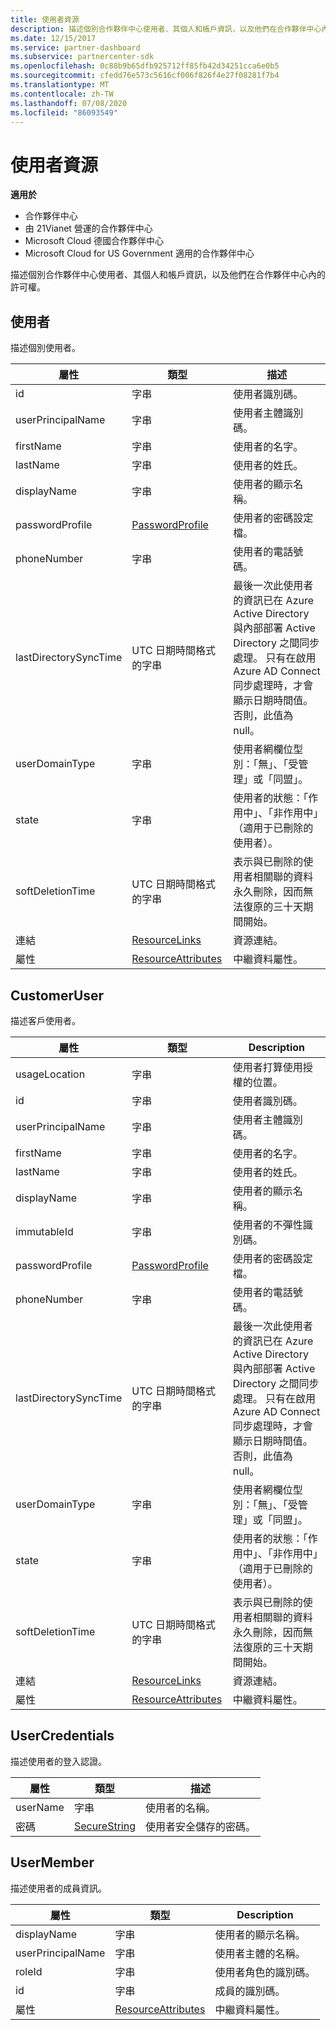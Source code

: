 ```yaml
---
title: 使用者資源
description: 描述個別合作夥伴中心使用者、其個人和帳戶資訊，以及他們在合作夥伴中心內的許可權。
ms.date: 12/15/2017
ms.service: partner-dashboard
ms.subservice: partnercenter-sdk
ms.openlocfilehash: 0c88b9b65dfb925712ff85fb42d34251cca6e0b5
ms.sourcegitcommit: cfedd76e573c5616cf006f826f4e27f08281f7b4
ms.translationtype: MT
ms.contentlocale: zh-TW
ms.lasthandoff: 07/08/2020
ms.locfileid: "86093549"
---
```

# <a name="user-resources"></a>使用者資源

**適用於**

- 合作夥伴中心
- 由 21Vianet 營運的合作夥伴中心
- Microsoft Cloud 德國合作夥伴中心
- Microsoft Cloud for US Government 適用的合作夥伴中心

描述個別合作夥伴中心使用者、其個人和帳戶資訊，以及他們在合作夥伴中心內的許可權。

## <a name="user"></a>使用者

描述個別使用者。

| 屬性              | 類型                                                           | 描述                                                                                                                                                                                                                |
|-----------------------|----------------------------------------------------------------|----------------------------------------------------------------------------------------------------------------------------------------------------------------------------------------------------------------------------|
| id                    | 字串                                                         | 使用者識別碼。                                                                                                                                                                                                       |
| userPrincipalName     | 字串                                                         | 使用者主體識別碼。                                                                                                                                                                                             |
| firstName             | 字串                                                         | 使用者的名字。                                                                                                                                                                                                |
| lastName              | 字串                                                         | 使用者的姓氏。                                                                                                                                                                                                 |
| displayName           | 字串                                                         | 使用者的顯示名稱。                                                                                                                                                                                            |
| passwordProfile       | [PasswordProfile](utility-resources.md#passwordprofile)       | 使用者的密碼設定檔。                                                                                                                                                                                               |
| phoneNumber           | 字串                                                         | 使用者的電話號碼。                                                                                                                                                                                                   |
| lastDirectorySyncTime | UTC 日期時間格式的字串                                 | 最後一次此使用者的資訊已在 Azure Active Directory 與內部部署 Active Directory 之間同步處理。 只有在啟用 Azure AD Connect 同步處理時，才會顯示日期時間值。 否則，此值為 null。 |
| userDomainType        | 字串                                                         | 使用者網欄位型別：「無」、「受管理」或「同盟」。                                                                                                                                                                   |
| state                 | 字串                                                         | 使用者的狀態：「作用中」、「非作用中」（適用于已刪除的使用者）。                                                                                                                                                          |
| softDeletionTime      | UTC 日期時間格式的字串                                 | 表示與已刪除的使用者相關聯的資料永久刪除，因而無法復原的三十天期間開始。                                                                          |
| 連結                 | [ResourceLinks](utility-resources.md#resourcelinks)           | 資源連結。                                                                                                                                                                                                        |
| 屬性            | [ResourceAttributes](utility-resources.md#resourceattributes) | 中繼資料屬性。                                                                                                                                                                                                   |

## <a name="customeruser"></a>CustomerUser

描述客戶使用者。

| 屬性              | 類型                                                           | Description                                                                                                                                                                                                                |
|-----------------------|----------------------------------------------------------------|----------------------------------------------------------------------------------------------------------------------------------------------------------------------------------------------------------------------------|
| usageLocation         | 字串                                                         | 使用者打算使用授權的位置。                                                                                                                                                                    |
| id                    | 字串                                                         | 使用者識別碼。                                                                                                                                                                                                       |
| userPrincipalName     | 字串                                                         | 使用者主體識別碼。                                                                                                                                                                                             |
| firstName             | 字串                                                         | 使用者的名字。                                                                                                                                                                                                |
| lastName              | 字串                                                         | 使用者的姓氏。                                                                                                                                                                                                 |
| displayName           | 字串                                                         | 使用者的顯示名稱。                                                                                                                                                                                            |
| immutableId           | 字串                                                         | 使用者的不彈性識別碼。                                                                                                                                                                                              |
| passwordProfile       | [PasswordProfile](utility-resources.md#passwordprofile)       | 使用者的密碼設定檔。                                                                                                                                                                                               |
| phoneNumber           | 字串                                                         | 使用者的電話號碼。                                                                                                                                                                                                   |
| lastDirectorySyncTime | UTC 日期時間格式的字串                                 | 最後一次此使用者的資訊已在 Azure Active Directory 與內部部署 Active Directory 之間同步處理。 只有在啟用 Azure AD Connect 同步處理時，才會顯示日期時間值。 否則，此值為 null。 |
| userDomainType        | 字串                                                         | 使用者網欄位型別：「無」、「受管理」或「同盟」。                                                                                                                                                                   |
| state                 | 字串                                                         | 使用者的狀態：「作用中」、「非作用中」（適用于已刪除的使用者）。                                                                                                                                                          |
| softDeletionTime      | UTC 日期時間格式的字串                                 | 表示與已刪除的使用者相關聯的資料永久刪除，因而無法復原的三十天期間開始。                                                                          |
| 連結                 | [ResourceLinks](utility-resources.md#resourcelinks)           | 資源連結。                                                                                                                                                                                                        |
| 屬性            | [ResourceAttributes](utility-resources.md#resourceattributes) | 中繼資料屬性。                                                                                                                                                                                                   |

## <a name="usercredentials"></a>UserCredentials

描述使用者的登入認證。

| 屬性 | 類型                                               | 描述                          |
|----------|----------------------------------------------------|--------------------------------------|
| userName | 字串                                             | 使用者的名稱。                |
| 密碼 | [SecureString](utility-resources.md#securestring) | 使用者安全儲存的密碼。 |

## <a name="usermember"></a>UserMember

描述使用者的成員資訊。

| 屬性          | 類型                                                           | Description                        |
|-------------------|----------------------------------------------------------------|------------------------------------|
| displayName       | 字串                                                         | 使用者的顯示名稱。   |
| userPrincipalName | 字串                                                         | 使用者主體的名稱。    |
| roleId            | 字串                                                         | 使用者角色的識別碼。 |
| id                | 字串                                                         | 成員的識別碼。      |
| 屬性        | [ResourceAttributes](utility-resources.md#resourceattributes) | 中繼資料屬性。           |

